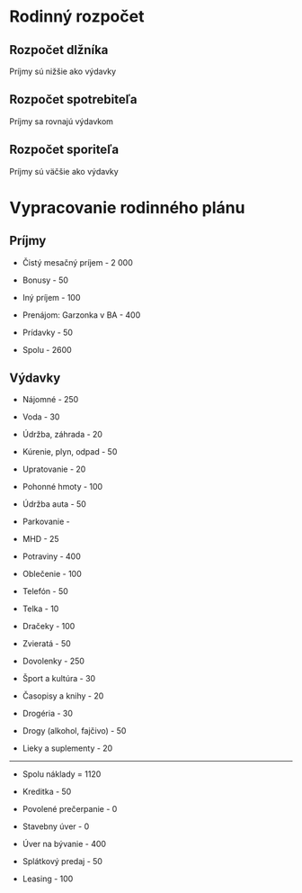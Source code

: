 # Rodinný rozpočet

## Rozpočet dlžníka

Príjmy sú nižšie ako výdavky

## Rozpočet spotrebiteľa

Príjmy sa rovnajú výdavkom

## Rozpočet sporiteľa

Príjmy sú väčšie ako výdavky

# Vypracovanie rodinného plánu

## Príjmy

- Čistý mesačný príjem - 2 000

- Bonusy - 50

- Iný príjem - 100

- Prenájom: Garzonka v BA - 400

- Prídavky - 50

- Spolu - 2600

## Výdavky

- Nájomné - 250

- Voda - 30

- Údržba, záhrada - 20

- Kúrenie, plyn, odpad - 50

- Upratovanie - 20

- Pohonné hmoty - 100

- Údržba auta - 50

- Parkovanie - 

- MHD - 25

- Potraviny - 400

- Oblečenie - 100

- Telefón - 50

- Telka - 10

- Dračeky - 100

- Zvieratá - 50

- Dovolenky - 250

- Šport a kultúra - 30

- Časopisy a knihy - 20

- Drogéria - 30

- Drogy (alkohol, fajčivo) - 50

- Lieky a suplementy - 20

---

- Spolu náklady = 1120

- Kreditka - 50

- Povolené prečerpanie - 0

- Stavebny úver - 0

- Úver na bývanie - 400

- Splátkový predaj - 50

- Leasing - 100
